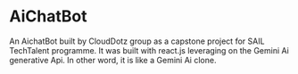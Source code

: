# AiChatBot

An AichatBot built by CloudDotz group as a capstone project for SAIL TechTalent programme.
 It was built with react.js leveraging on the Gemini Ai generative Api. In other word, it is like a Gemini Ai clone.
